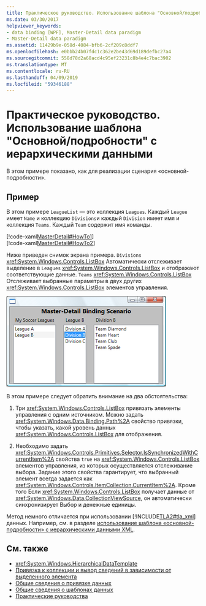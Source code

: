 ```yaml
---
title: Практическое руководство. Использование шаблона "Основной/подробности" с иерархическими данными
ms.date: 03/30/2017
helpviewer_keywords:
- data binding [WPF], Master-Detail data paradigm
- Master-Detail data paradigm
ms.assetid: 11429b9e-058d-4084-bfb6-2cf209c8ddf7
ms.openlocfilehash: e0bbb24b07fdc1c362e2be43d69d189defbc27a4
ms.sourcegitcommit: 558d78d2a68acd4c95ef23231c8b4e4c7bac3902
ms.translationtype: MT
ms.contentlocale: ru-RU
ms.lasthandoff: 04/09/2019
ms.locfileid: "59346188"
---
```

# <a name="how-to-use-the-master-detail-pattern-with-hierarchical-data"></a>Практическое руководство. Использование шаблона "Основной/подробности" с иерархическими данными
В этом примере показано, как для реализации сценария «основной-подробности».  
  
## <a name="example"></a>Пример  
 В этом примере `LeagueList` — это коллекция `Leagues`. Каждый `League` имеет `Name` и коллекцию `Divisions`и каждый `Division` имеет имя и коллекция `Teams`. Каждый `Team` содержит имя команды.  
  
 [!code-xaml[MasterDetail#HowTo1](~/samples/snippets/visualbasic/VS_Snippets_Wpf/MasterDetail/VisualBasic/Page1.xaml#howto1)]  
[!code-xaml[MasterDetail#HowTo2](~/samples/snippets/visualbasic/VS_Snippets_Wpf/MasterDetail/VisualBasic/Page1.xaml#howto2)]  
  
 Ниже приведен снимок экрана примера. `Divisions` <xref:System.Windows.Controls.ListBox> Автоматически отслеживает выделение в `Leagues` <xref:System.Windows.Controls.ListBox> и отображают соответствующие данные. `Teams` <xref:System.Windows.Controls.ListBox> Отслеживает выбранные параметры в двух других <xref:System.Windows.Controls.ListBox> элементов управления.  
  
 ![Снимок экрана, показывающий шаблона&#45;пример сценария детализации.](./media/how-to-use-the-master-detail-pattern-with-hierarchical-data/databinding-master-detail-scenario.png)  
  
 В этом примере следует обратить внимание на два обстоятельства:  
  
1. Три <xref:System.Windows.Controls.ListBox> привязать элементы управления с одним источником. Можно задать <xref:System.Windows.Data.Binding.Path%2A> свойство привязки, чтобы указать, какой уровень данных <xref:System.Windows.Controls.ListBox> для отображения.  
  
2. Необходимо задать <xref:System.Windows.Controls.Primitives.Selector.IsSynchronizedWithCurrentItem%2A> свойства `true` на <xref:System.Windows.Controls.ListBox> элементов управления, из которых осуществляется отслеживание выбора. Задание этого свойства гарантирует, что выбранный элемент всегда задается как <xref:System.Windows.Controls.ItemCollection.CurrentItem%2A>. Кроме того Если <xref:System.Windows.Controls.ListBox> получает данные от <xref:System.Windows.Data.CollectionViewSource>, он автоматически синхронизирует Выбор и денежные единицы.  
  
 Метод немного отличается при использовании [!INCLUDE[TLA2#tla_xml](../../../../includes/tla2sharptla-xml-md.md)] данных. Например, см. в разделе [использование шаблона «основной-подробности» с иерархическими данными XML](how-to-use-the-master-detail-pattern-with-hierarchical-xml-data.md).  
  
## <a name="see-also"></a>См. также

- <xref:System.Windows.HierarchicalDataTemplate>
- [Привязка к коллекции и вывод сведений в зависимости от выделенного элемента](how-to-bind-to-a-collection-and-display-information-based-on-selection.md)
- [Общие сведения о привязке данных](data-binding-overview.md)
- [Общие сведения о шаблонах данных](data-templating-overview.md)
- [Практические руководства](data-binding-how-to-topics.md)
